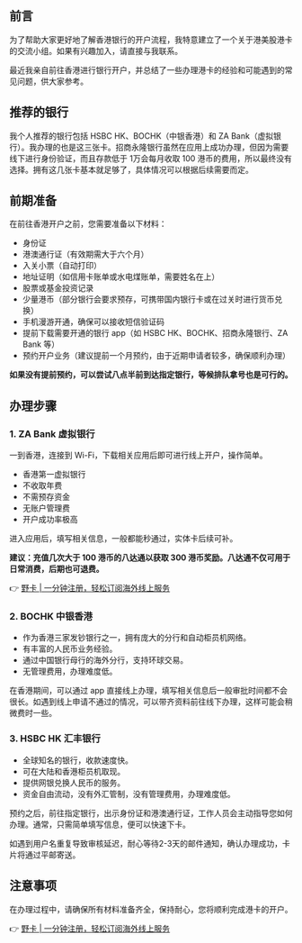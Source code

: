 ## 前言

为了帮助大家更好地了解香港银行的开户流程，我特意建立了一个关于港美股港卡的交流小组。如果有兴趣加入，请直接与我联系。

最近我亲自前往香港进行银行开户，并总结了一些办理港卡的经验和可能遇到的常见问题，供大家参考。

## 推荐的银行

我个人推荐的银行包括 HSBC HK、BOCHK（中银香港）和 ZA Bank（虚拟银行）。我办理的也是这三张卡。招商永隆银行虽然在应用上成功办理，但因为需要线下进行身份验证，而且存款低于 1万会每月收取 100 港币的费用，所以最终没有选择。拥有这几张卡基本就足够了，具体情况可以根据后续需要而定。

## 前期准备

在前往香港开户之前，您需要准备以下材料：

- 身份证
- 港澳通行证（有效期需大于六个月）
- 入关小票（自动打印）
- 地址证明（如信用卡账单或水电煤账单，需要姓名在上）
- 股票或基金投资记录
- 少量港币（部分银行会要求预存，可携带国内银行卡或在过关时进行货币兑换）
- 手机漫游开通，确保可以接收短信验证码
- 提前下载需要开通的银行 app（如 HSBC HK、BOCHK、招商永隆银行、ZA Bank 等）
- 预约开户业务（建议提前一个月预约，由于近期申请者较多，确保顺利办理）

**如果没有提前预约，可以尝试八点半前到达指定银行，等候排队拿号也是可行的。**

## 办理步骤

### 1. ZA Bank 虚拟银行

一到香港，连接到 Wi-Fi，下载相关应用后即可进行线上开户，操作简单。

- 香港第一虚拟银行
- 不收取年费
- 不需预存资金
- 无账户管理费
- 开户成功率极高

进入应用后，填写相关信息，一般都能秒通过，实体卡后续可补。

**建议：充值几次大于 100 港币的八达通以获取 300 港币奖励。八达通不仅可用于日常消费，后期也可退费。**

👉 [野卡 | 一分钟注册，轻松订阅海外线上服务](https://bit.ly/bewildcard)

### 2. BOCHK 中银香港

- 作为香港三家发钞银行之一，拥有庞大的分行和自动柜员机网络。
- 有丰富的人民币业务经验。
- 通过中国银行母行的海外分行，支持环球交易。
- 无管理费用，办理难度低。

在香港期间，可以通过 app 直接线上办理，填写相关信息后一般审批时间都不会很长。如遇到线上申请不通过的情况，可以带齐资料前往线下办理，这样可能会稍微费时一些。

### 3. HSBC HK 汇丰银行

- 全球知名的银行，收款速度快。
- 可在大陆和香港柜员机取现。
- 提供网银兑换人民币的服务。
- 资金自由流动，没有外汇管制，没有管理费用，办理难度低。

预约之后，前往指定银行，出示身份证和港澳通行证，工作人员会主动指导您如何办理。通常，只需简单填写信息，便可以快速下卡。

如遇到用户名重复导致审核延迟，耐心等待2-3天的邮件通知，确认办理成功，卡片将通过平邮寄送。

## 注意事项

在办理过程中，请确保所有材料准备齐全，保持耐心，您将顺利完成港卡的开户。

👉 [野卡 | 一分钟注册，轻松订阅海外线上服务](https://bit.ly/bewildcard)